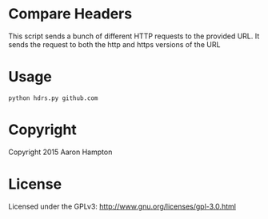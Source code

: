 # Compare Headers
This script sends a bunch of different HTTP requests to the provided URL. It sends the request to both the http and https versions of the URL

# Usage
`python hdrs.py github.com`

# Copyright
Copyright 2015 Aaron Hampton

# License
Licensed under the GPLv3: http://www.gnu.org/licenses/gpl-3.0.html